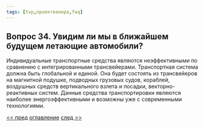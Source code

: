 ```yaml
---
tags: [tvp,проектвенера,faq]
---
```

## Вопрос 34. Увидим ли мы в ближайшем будущем летающие автомобили?

Индивидуальные транспортные средства являются неэффективными по сравнению с интегрированными трансвейерами. Транспортная система должна быть глобальной и единой. Она будет состоять из трансвейеров на магнитной подушке, подводных грузовых судов, кораблей, воздушных средств вертикального взлета и посадки, векторно-реактивных систем. Данные средства транспортировки являются наиболее энергоэффективными и возможны уже с современными технологиями.

[<< пред](Вопрос%2033.%20Какие%20изменения%20ожидаются%20в%20транспортных%20системах.md) [оглавление](FAQ%20%D0%BF%D0%BE%20%D0%BF%D1%80%D0%BE%D0%B5%D0%BA%D1%82%D1%83%20%C2%AB%D0%92%D0%B5%D0%BD%D0%B5%D1%80%D0%B0%C2%BB.md) [след >>](Вопрос%2035.%20Какие%20изменения%20ожидаются%20в%20сфере%20природоохранного%20проектирования.md)